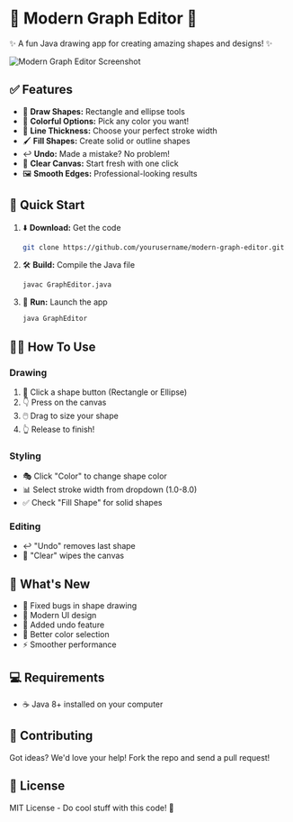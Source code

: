 # 🎨 Modern Graph Editor 🎨

✨ A fun Java drawing app for creating amazing shapes and designs! ✨

![Modern Graph Editor Screenshot](screenshots/)

## ✅ Features

- 🔷 **Draw Shapes:** Rectangle and ellipse tools
- 🌈 **Colorful Options:** Pick any color you want!
- 📏 **Line Thickness:** Choose your perfect stroke width
- 🖌️ **Fill Shapes:** Create solid or outline shapes
- ↩️ **Undo:** Made a mistake? No problem!
- 🧹 **Clear Canvas:** Start fresh with one click
- 🖼️ **Smooth Edges:** Professional-looking results

## 🚀 Quick Start

1. ⬇️ **Download:** Get the code
   ```bash
   git clone https://github.com/yourusername/modern-graph-editor.git
   ```

2. 🛠️ **Build:** Compile the Java file
   ```bash
   javac GraphEditor.java
   ```

3. 🏃 **Run:** Launch the app
   ```bash
   java GraphEditor
   ```

## 👩‍🎨 How To Use

### Drawing
1. 🔘 Click a shape button (Rectangle or Ellipse)
2. 👇 Press on the canvas
3. 🖱️ Drag to size your shape
4. 👆 Release to finish!

### Styling
- 🎭 Click "Color" to change shape color
- 📊 Select stroke width from dropdown (1.0-8.0)
- ✅ Check "Fill Shape" for solid shapes

### Editing
- ↩️ "Undo" removes last shape
- 🧹 "Clear" wipes the canvas

## 🌟 What's New

- 🐞 Fixed bugs in shape drawing
- 📱 Modern UI design
- 🔄 Added undo feature
- 🎨 Better color selection
- ⚡ Smoother performance

## 💻 Requirements

- ☕ Java 8+ installed on your computer

## 🤝 Contributing

Got ideas? We'd love your help! Fork the repo and send a pull request!

## 📜 License

MIT License - Do cool stuff with this code! 🚀
